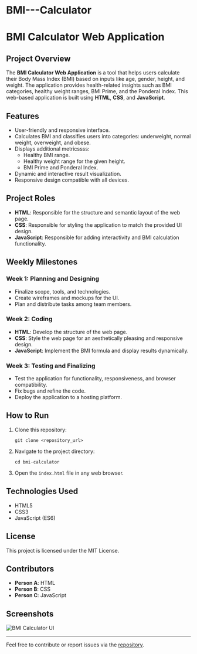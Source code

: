 # BMI---Calculator

# BMI Calculator Web Application

## Project Overview

The **BMI Calculator Web Application** is a tool that helps users calculate their Body Mass Index (BMI) based on inputs like age, gender, height, and weight. The application provides health-related insights such as BMI categories, healthy weight ranges, BMI Prime, and the Ponderal Index. This web-based application is built using **HTML**, **CSS**, and **JavaScript**.

## Features

- User-friendly and responsive interface.
- Calculates BMI and classifies users into categories: underweight, normal weight, overweight, and obese.
- Displays additional metricssss:
  - Healthy BMI range.
  - Healthy weight range for the given height.
  - BMI Prime and Ponderal Index.
- Dynamic and interactive result visualization.
- Responsive design compatible with all devices.

## Project Roles

- **HTML**: Responsible for the structure and semantic layout of the web page.
- **CSS**: Responsible for styling the application to match the provided UI design.
- **JavaScript**: Responsible for adding interactivity and BMI calculation functionality.

## Weekly Milestones

### Week 1: Planning and Designing

- Finalize scope, tools, and technologies.
- Create wireframes and mockups for the UI.
- Plan and distribute tasks among team members.

### Week 2: Coding

- **HTML**: Develop the structure of the web page.
- **CSS**: Style the web page for an aesthetically pleasing and responsive design.
- **JavaScript**: Implement the BMI formula and display results dynamically.

### Week 3: Testing and Finalizing

- Test the application for functionality, responsiveness, and browser compatibility.
- Fix bugs and refine the code.
- Deploy the application to a hosting platform.

## How to Run

1. Clone this repository:
   ```
   git clone <repository_url>
   ```
2. Navigate to the project directory:
   ```
   cd bmi-calculator
   ```
3. Open the `index.html` file in any web browser.

## Technologies Used

- HTML5
- CSS3
- JavaScript (ES6)

## License

This project is licensed under the MIT License.

## Contributors

- **Person A**: HTML
- **Person B**: CSS
- **Person C**: JavaScript

## Screenshots

![BMI Calculator UI](./screenshot.png)

---

Feel free to contribute or report issues via the [repository](repository_url).
